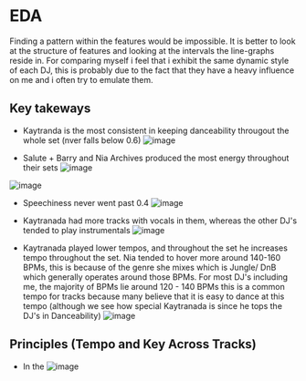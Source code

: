 # EDA
Finding a pattern within the features would be impossible. It is better to look at the structure of features and looking at the intervals the line-graphs reside in. For comparing myself i feel that i exhibit the same dynamic style of each DJ, this is probably due to the fact that they have a heavy influence on me and i often try to emulate them.  

## Key takeways
- Kaytranda is the most consistent in keeping danceability througout the whole set (nver falls below 0.6)
![image](https://github.com/amboym/DJset/assets/162647158/7b27e050-d18c-44e3-adf1-14658e204cd6)

- Salute + Barry and Nia Archives produced the most energy throughout their sets
![image](https://github.com/amboym/DJset/assets/162647158/60448a12-3cf6-4c95-b9b7-1639c94bad59)

![image](https://github.com/amboym/DJset/assets/162647158/26b89688-483a-48fe-9f14-bab1b7cfe050)

- Speechiness never went past 0.4
![image](https://github.com/amboym/DJset/assets/162647158/6ed0cdbb-54ee-4120-b748-8673404b64fe)

- Kaytranada had more tracks with vocals in them, whereas the other DJ's tended to play instrumentals
![image](https://github.com/amboym/DJset/assets/162647158/455fe77f-3247-49ca-afbd-098a494ff911)

- Kaytranada played lower tempos, and throughout the set he increases tempo throughout the set. Nia tended to hover more around 140-160 BPMs, this is because of the genre she mixes which is Jungle/ DnB which generally operates around those BPMs. For most DJ's including me, the majority of BPMs lie around 120 - 140 BPMs this is a common tempo for tracks because many believe that it is easy to dance at this tempo (although we see how special Kaytranada is since he tops the DJ's in Danceability)
![image](https://github.com/amboym/DJset/assets/162647158/f6d4aaa0-da6d-4c39-a69e-b3b3c7d01d41)

## Principles (Tempo and Key Across Tracks)
- In the 
![image](https://github.com/amboym/DJset/assets/162647158/7c42f65e-8c90-4a08-b641-1340171f730f)
